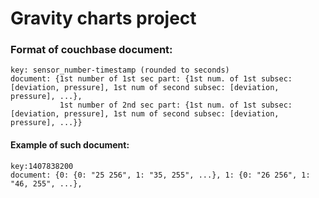 Gravity charts project
======================

### Format of couchbase document: ###

    key: sensor_number-timestamp (rounded to seconds)
    document: {1st number of 1st sec part: {1st num. of 1st subsec: [deviation, pressure], 1st num of second subsec: [deviation, pressure], ...},
               1st number of 2nd sec part: {1st num. of 1st subsec: [deviation, pressure], 1st num of second subsec: [deviation, pressure], ...}}

#### Example of such document: ####

    key:1407838200
    document: {0: {0: "25 256", 1: "35, 255", ...}, 1: {0: "26 256", 1: "46, 255", ...},

